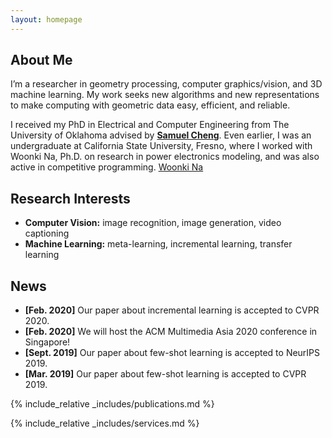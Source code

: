 ```yaml
---
layout: homepage
---
```


## About Me

I’m a researcher in geometry processing, computer graphics/vision, and 3D machine learning. My work seeks new algorithms and new representations to make computing with geometric data easy, efficient, and reliable.

I received my PhD in Electrical and Computer Engineering from The University of Oklahoma advised by [**Samuel Cheng**](https://samuelcheng.us/index.html). Even earlier, I was an undergraduate at California State University, Fresno, where I worked with Woonki Na, Ph.D. on research in power electronics modeling, and was also active in competitive programming.
<a href="https://engineering.fresnostate.edu/about/directory/ece/na-woonki.html" class="prof-link" target="_blank">
  Woonki Na
</a>



## Research Interests

- **Computer Vision:** image recognition, image generation, video captioning
- **Machine Learning:** meta-learning, incremental learning, transfer learning

## News

- **[Feb. 2020]** Our paper about incremental learning is accepted to CVPR 2020.
- **[Feb. 2020]** We will host the ACM Multimedia Asia 2020 conference in Singapore!
- **[Sept. 2019]** Our paper about few-shot learning is accepted to NeurIPS 2019.
- **[Mar. 2019]** Our paper about few-shot learning is accepted to CVPR 2019.

{% include_relative _includes/publications.md %}

{% include_relative _includes/services.md %}
